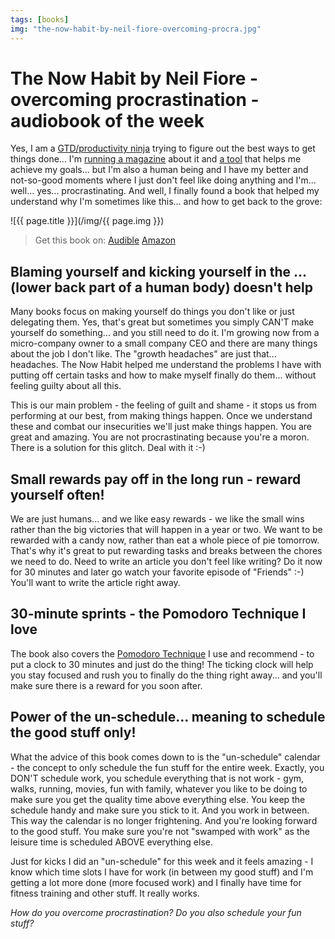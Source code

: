 ```yaml
---
tags: [books]
img: "the-now-habit-by-neil-fiore-overcoming-procra.jpg"
---
```


# The Now Habit by Neil Fiore - overcoming procrastination - audiobook of the week


Yes, I am a [GTD/productivity ninja](/productivity) trying to figure out the best ways to get things done... I'm [running a magazine](/magazine/) about it and [a tool][n] that helps me achieve my goals... but I'm also a human being and I have my better and not-so-good moments where I just don't feel like doing anything and I'm... well... yes... procrastinating. And well, I finally found a book that helped my understand why I'm sometimes like this... and how to get back to the grove:

<!--More-->

![{{ page.title }}](/img/{{ page.img }})

> Get this book on: [Audible](https://www.audible.com/pd/B002V8L1ES?tag=sliwinski-20) [Amazon](https://www.amazon.com/dp/1585425524?tag=sliwinski-20)

## Blaming yourself and kicking yourself in the ... (lower back part of a human body) doesn't help

Many books focus on making yourself do things you don't like or just delegating them. Yes, that's great but sometimes you simply CAN'T make yourself do something... and you still need to do it. I'm growing now from a micro-company owner to a small company CEO and there are many things about the job I don't like. The "growth headaches" are just that... headaches. The Now Habit helped me understand the problems I have with putting off certain tasks and how to make myself finally do them... without feeling guilty about all this.

This is our main problem - the feeling of guilt and shame - it stops us from performing at our best, from making things happen. Once we understand these and combat our insecurities we'll just make things happen. You are great and amazing. You are not procrastinating because you're a moron. There is a solution for this glitch. Deal with it :-)

## Small rewards pay off in the long run - reward yourself often!

We are just humans... and we like easy rewards - we like the small wins rather than the big victories that will happen in a year or two. We want to be rewarded with a candy now, rather than eat a whole piece of pie tomorrow. That's why it's great to put rewarding tasks and breaks between the chores we need to do. Need to write an article you don't feel like writing? Do it now for 30 minutes and later go watch your favorite episode of "Friends" :-) You'll want to write the article right away.

## 30-minute sprints - the Pomodoro Technique I love

The book also covers the [Pomodoro Technique](/pomodoro-technique-and-other-simple-ways-to-g) I use and recommend - to put a clock to 30 minutes and just do the thing! The ticking clock will help you stay focused and rush you to finally do the thing right away... and you'll make sure there is a reward for you soon after.

## Power of the un-schedule... meaning to schedule the good stuff only!

What the advice of this book comes down to is the "un-schedule" calendar - the concept to only schedule the fun stuff for the entire week. Exactly, you DON'T schedule work, you schedule everything that is not work - gym, walks, running, movies, fun with family, whatever you like to be doing to make sure you get the quality time above everything else. You keep the schedule handy and make sure you stick to it. And you work in between. This way the calendar is no longer frightening. And you're looking forward to the good stuff. You make sure you're not "swamped with work" as the leisure time is scheduled ABOVE everything else.

Just for kicks I did an "un-schedule" for this week and it feels amazing - I know which time slots I have for work (in between my good stuff) and I'm getting a lot more done (more focused work) and I finally have time for fitness training and other stuff. It really works.

_How do you overcome procrastination? Do you also schedule your fun stuff?_

  
  
  
 

  



[n]: https://michael.gratis/nozbe